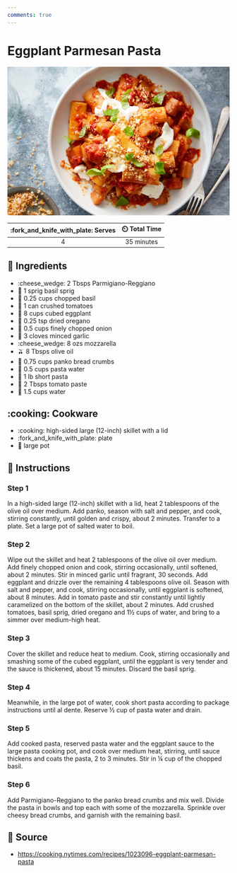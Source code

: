 ```yaml
---
comments: true
---
```

# Eggplant Parmesan Pasta

![Eggplant Parmesan Pasta](../assets/images/eggplant-parmesan-pasta.jpg)

| :fork_and_knife_with_plate: Serves | :timer_clock: Total Time |
|:------:|:----------:|
| 4      | 35 minutes |

## :salt: Ingredients

- :cheese_wedge: 2 Tbsps Parmigiano-Reggiano
- :herb: 1 sprig basil sprig
- :seedling: 0.25 cups chopped basil
- :canned_food: 1 can crushed tomatoes
- :eggplant: 8 cups cubed eggplant
- :herb: 0.25 tsp dried oregano
- :onion: 0.5 cups finely chopped onion
- :garlic: 3 cloves minced garlic
- :cheese_wedge: 8 ozs mozzarella
- :olive: 8 Tbsps olive oil
- :bread: 0.75 cups panko bread crumbs
- :cup_with_straw: 0.5 cups pasta water
- :spaghetti: 1 lb short pasta
- :tomato: 2 Tbsps tomato paste
- :cup_with_straw: 1.5 cups water

## :cooking: Cookware

- :cooking: high-sided large (12-inch) skillet with a lid
- :fork_and_knife_with_plate: plate
- :stew: large pot

## :pencil: Instructions

### Step 1

In a high-sided large (12-inch) skillet with a lid, heat 2 tablespoons of the olive oil over medium. Add panko, season
with salt and pepper, and cook, stirring constantly, until golden and crispy, about 2 minutes. Transfer to a plate.
Set a large pot of salted water to boil.

### Step 2

Wipe out the skillet and heat 2 tablespoons of the olive oil over medium. Add finely chopped onion and cook, stirring
occasionally, until softened, about 2 minutes. Stir in minced garlic until fragrant, 30 seconds. Add eggplant and
drizzle over the remaining 4 tablespoons olive oil. Season with salt and pepper, and cook, stirring occasionally,
until eggplant is softened, about 8 minutes. Add in tomato paste and stir constantly until lightly caramelized on the
bottom of the skillet, about 2 minutes. Add crushed tomatoes, basil sprig, dried oregano and 1½ cups of water, and
bring to a simmer over medium-high heat.

### Step 3

Cover the skillet and reduce heat to medium. Cook, stirring occasionally and smashing some of the cubed eggplant, until
the eggplant is very tender and the sauce is thickened, about 15 minutes. Discard the basil sprig.

### Step 4

Meanwhile, in the large pot of water, cook short pasta according to package instructions until al dente. Reserve ½ cup
of pasta water and drain.

### Step 5

Add cooked pasta, reserved pasta water and the eggplant sauce to the large pasta cooking pot, and cook over medium heat,
stirring, until sauce thickens and coats the pasta, 2 to 3 minutes. Stir in ¼ cup of the chopped basil.

### Step 6

Add Parmigiano-Reggiano to the panko bread crumbs and mix well. Divide the pasta in bowls and top each with some of the
mozzarella. Sprinkle over cheesy bread crumbs, and garnish with the remaining basil.

## :link: Source

- <https://cooking.nytimes.com/recipes/1023096-eggplant-parmesan-pasta>
